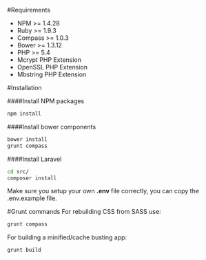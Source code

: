 #Requirements

- NPM >= 1.4.28
- Ruby >= 1.9.3
- Compass >= 1.0.3
- Bower >= 1.3.12
- PHP >= 5.4
 - Mcrypt PHP Extension
 - OpenSSL PHP Extension
 - Mbstring PHP Extension

#Installation

####Install NPM packages
```sh
npm install
```
####Install bower components
```sh
bower install
grunt compass
```
####Install Laravel
```sh
cd src/
composer install
```

Make sure you setup your own **.env** file correctly, you can copy the .env.example file.

#Grunt commands
For rebuilding CSS from SASS use:
```sh
grunt compass
```

For building a minified/cache busting app:
```sh
grunt build
```